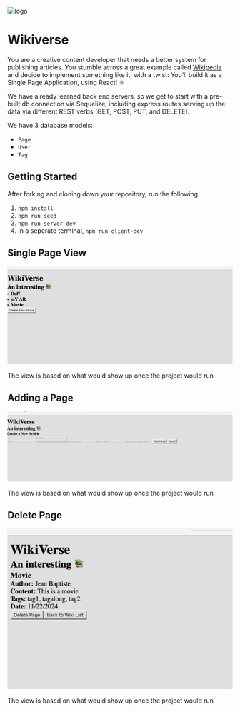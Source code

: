 ![logo](https://user-images.githubusercontent.com/44912347/202296600-c5f247d6-9616-49db-88f0-38433429d781.jpg)

# Wikiverse
You are a creative content developer that needs a better system for publishing articles. You stumble across a great example called [Wikipedia](https://en.wikipedia.org/wiki/React_(JavaScript_library)) and decide to implement something like it, with a twist: You’ll build it as a Single Page Application, using React! ⚛️

We have already learned back end servers, so we get to start with a pre-built db connection via Sequelize, including express routes serving up the data via different REST verbs (GET, POST, PUT, and DELETE).

We have 3 database models:
- `Page`
- `User`
- `Tag`

## Getting Started
After forking and cloning down your repository, run the following:

1. `npm install`
2. `npm run seed`
3. `npm run server-dev`
4. In a seperate terminal, `npm run client-dev`

## Single Page View

![Project Screenshot](images/ListPageView.png)

The view is based on what would show up once the project would run

## Adding a Page

![Project Screenshot](images/AddANewArticle.png)

The view is based on what would show up once the project would run


## Delete Page
![Project Screenshot](images/SinglePageViews.png)

The view is based on what would show up once the project would run
